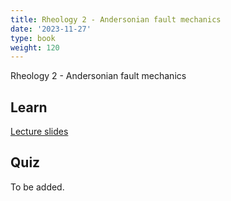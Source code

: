 ```yaml
---
title: Rheology 2 - Andersonian fault mechanics
date: '2023-11-27'
type: book
weight: 120
---
```


Rheology 2 - Andersonian fault mechanics

<!--more-->

<!-- {{< icon name="clock" pack="fas" >}} 1-2 hours per week, for 8 weeks -->

## Learn

[Lecture slides](/uploads/geodynamics/Rheology-Faulting.pdf)

<!-- {{< youtube rfscVS0vtbw >}} -->

## Quiz

To be added.
<!-- {{< spoiler text="What is the difference between lists and tuples?" >}}
Lists

- Lists are mutable - they can be changed
- Slower than tuples
- Syntax: `a_list = [1, 2.0, 'Hello world']`

Tuples

- Tuples are immutable - they can't be changed
- Tuples are faster than lists
- Syntax: `a_tuple = (1, 2.0, 'Hello world')`
  {{< /spoiler >}}

{{< spoiler text="Is Python case-sensitive?" >}}
Yes
{{< /spoiler >}} -->
